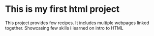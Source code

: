 <h1>This is my first html project</h1>
<p>This project provides few recipes. It includes multiple webpages linked together. Showcasing few skills i learned on intro to HTML</p>